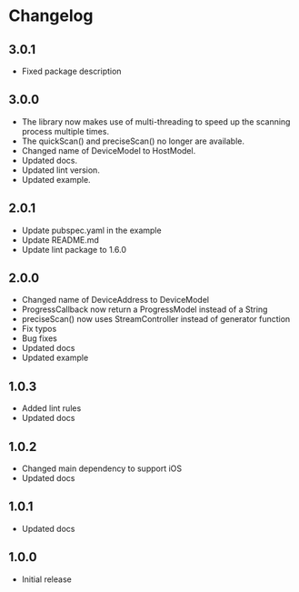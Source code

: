 # Changelog

## 3.0.1

* Fixed package description

## 3.0.0

* The library now makes use of multi-threading to speed up the scanning process multiple times.
* The quickScan() and preciseScan() no longer are available.
* Changed name of DeviceModel to HostModel.
* Updated docs.
* Updated lint version.
* Updated example.

## 2.0.1

* Update pubspec.yaml in the example
* Update README.md
* Update lint package to 1.6.0

## 2.0.0

* Changed name of DeviceAddress to DeviceModel
* ProgressCallback now return a ProgressModel instead of a String
* preciseScan() now uses StreamController instead of generator function
* Fix typos
* Bug fixes
* Updated docs
* Updated example

## 1.0.3

* Added lint rules
* Updated docs

## 1.0.2

* Changed main dependency to support iOS
* Updated docs

## 1.0.1

* Updated docs

## 1.0.0

* Initial release
